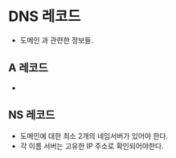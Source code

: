 # DNS 레코드

- 도메인 과 관련한 정보들.

## A 레코드

-

## NS 레코드

- 도메인에 대한 최소 2개의 네임서버가 있어야 한다.
- 각 이름 서버는 고유한 IP 주소로 확인되어야한다.
